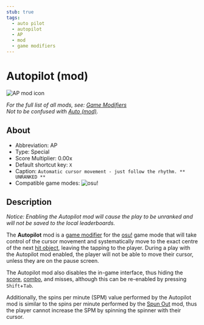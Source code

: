 ```yaml
---
stub: true
tags:
  - auto pilot
  - autopilot
  - AP
  - mod
  - game modifiers
---
```


# Autopilot (mod)

![AP mod icon](/wiki/shared/mods/AP.png "Auto Pilot (AP) mod icon")

*For the full list of all mods, see: [Game Modifiers](/wiki/Game_modifier)*\
*Not to be confused with [Auto (mod)](/wiki/Game_modifier/Auto).*

## About

- Abbreviation: AP
- Type: Special
- Score Multiplier: 0.00x
- Default shortcut key: `X`
- Caption: `Automatic cursor movement - just follow the rhythm. ** UNRANKED **`
- Compatible game modes: ![][osu!]

## Description

*Notice: Enabling the Autopilot mod will cause the play to be unranked and will not be saved to the local leaderboards.*

The **Autopilot** mod is a [game modifier](/wiki/Game_modifier) for the [osu!](/wiki/Game_mode/osu!) game mode that will take control of the cursor movement and systematically move to the exact centre of the next [hit object](/wiki/Hit_object), leaving the tapping to the player. During a play with the Autopilot mod enabled, the player will not be able to move their cursor, unless they are on the pause screen.

The Autopilot mod also disables the in-game interface, thus hiding the [score](/wiki/Gameplay/Score), [combo](/wiki/Beatmapping/Combo), and misses, although this can be re-enabled by pressing `Shift`+`Tab`.

Additionally, the spins per minute (SPM) value performed by the Autopilot mod is similar to the spins per minute performed by the [Spun Out](/wiki/Game_modifier/Spun_Out) mod, thus the player cannot increase the SPM by spinning the spinner with their cursor.

[osu!]: /wiki/shared/mode/osu.png "osu!"
